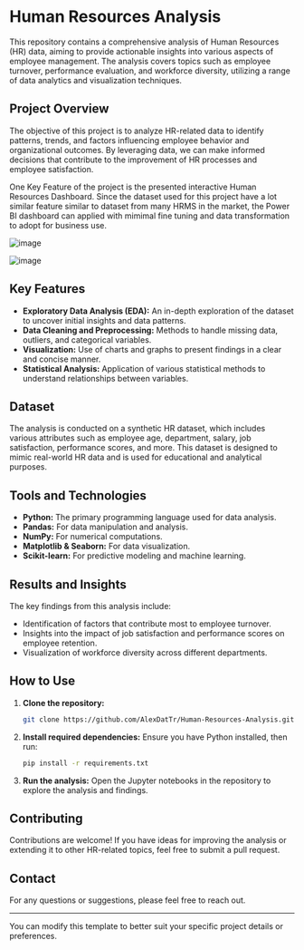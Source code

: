 # Human Resources Analysis

This repository contains a comprehensive analysis of Human Resources (HR) data, aiming to provide actionable insights into various aspects of employee management. The analysis covers topics such as employee turnover, performance evaluation, and workforce diversity, utilizing a range of data analytics and visualization techniques.

## Project Overview

The objective of this project is to analyze HR-related data to identify patterns, trends, and factors influencing employee behavior and organizational outcomes. By leveraging data, we can make informed decisions that contribute to the improvement of HR processes and employee satisfaction.

One Key Feature of the project is the presented interactive Human Resources Dashboard. Since the dataset used for this project have a lot similar feature similar to dataset from many HRMS in the market, the Power BI dashboard can applied with mimimal fine tuning and data transformation to adopt for business use.

![image](https://github.com/user-attachments/assets/d1ef4410-bf7a-4b9d-a627-4fcba0d5738c)

![image](https://github.com/user-attachments/assets/c995a940-95f7-408e-83e4-66d7ad7293aa)


## Key Features

- **Exploratory Data Analysis (EDA):** An in-depth exploration of the dataset to uncover initial insights and data patterns.
- **Data Cleaning and Preprocessing:** Methods to handle missing data, outliers, and categorical variables.
- **Visualization:** Use of charts and graphs to present findings in a clear and concise manner.
- **Statistical Analysis:** Application of various statistical methods to understand relationships between variables.
  
## Dataset

The analysis is conducted on a synthetic HR dataset, which includes various attributes such as employee age, department, salary, job satisfaction, performance scores, and more. This dataset is designed to mimic real-world HR data and is used for educational and analytical purposes.

## Tools and Technologies

- **Python:** The primary programming language used for data analysis.
- **Pandas:** For data manipulation and analysis.
- **NumPy:** For numerical computations.
- **Matplotlib & Seaborn:** For data visualization.
- **Scikit-learn:** For predictive modeling and machine learning.

## Results and Insights

The key findings from this analysis include:

- Identification of factors that contribute most to employee turnover.
- Insights into the impact of job satisfaction and performance scores on employee retention.
- Visualization of workforce diversity across different departments.

## How to Use

1. **Clone the repository:**
   ```bash
   git clone https://github.com/AlexDatTr/Human-Resources-Analysis.git
   ```
2. **Install required dependencies:**
   Ensure you have Python installed, then run:
   ```bash
   pip install -r requirements.txt
   ```
3. **Run the analysis:**
   Open the Jupyter notebooks in the repository to explore the analysis and findings.

## Contributing

Contributions are welcome! If you have ideas for improving the analysis or extending it to other HR-related topics, feel free to submit a pull request.


## Contact

For any questions or suggestions, please feel free to reach out.

---

You can modify this template to better suit your specific project details or preferences.
